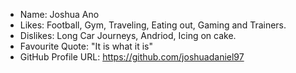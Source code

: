 * Name: Joshua Ano
* Likes: Football, Gym, Traveling, Eating out, Gaming and Trainers.
* Dislikes: Long Car Journeys, Andriod, Icing on cake.
* Favourite Quote: "It is what it is"
* GitHub Profile URL: https://github.com/joshuadaniel97